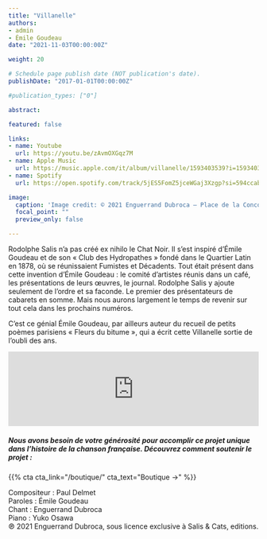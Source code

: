```yaml
---
title: "Villanelle"
authors:
- admin
- Émile Goudeau
date: "2021-11-03T00:00:00Z"

weight: 20

# Schedule page publish date (NOT publication's date).
publishDate: "2017-01-01T00:00:00Z"

#publication_types: ["0"]

abstract: 

featured: false

links:
- name: Youtube
  url: https://youtu.be/zAvmOXGqz7M
- name: Apple Music
  url: https://music.apple.com/it/album/villanelle/1593403539?i=1593403544&l=en
- name: Spotify
  url: https://open.spotify.com/track/5jES5FomZ5jceWGaj3Xzgp?si=594ccab9aae44737

image:
  caption: 'Image credit: © 2021 Enguerrand Dubroca – Place de la Concorde, carte B.F. / Collection E. Dubroca'
  focal_point: ""
  preview_only: false

---
```

Rodolphe Salis n’a pas créé ex nihilo le Chat Noir. Il s’est inspiré d’Émile Goudeau et de son « Club des Hydropathes » fondé dans le Quartier Latin en 1878, où se réunissaient Fumistes et Décadents. Tout était présent dans cette invention d’Émile Goudeau : le comité d’artistes réunis dans un café, les présentations de leurs œuvres, le journal. Rodolphe Salis y ajoute seulement de l’ordre et sa faconde. Le premier des présentateurs de cabarets en somme. Mais nous aurons largement le temps de revenir sur tout cela dans les prochains numéros.

C’est ce génial Émile Goudeau, par ailleurs auteur du recueil de petits poèmes parisiens « Fleurs du bitume », qui a écrit cette Villanelle sortie de l’oubli des ans.

<iframe allow="autoplay *; encrypted-media *;" frameborder="0" height="150" style="width:100%;max-width:720px;overflow:hidden;background:transparent;" sandbox="allow-forms allow-popups allow-same-origin allow-scripts allow-storage-access-by-user-activation allow-top-navigation-by-user-activation" src="https://embed.music.apple.com/it/album/villanelle/1593403539?i=1593403544&l=en"></iframe>

##### Nous avons besoin de votre générosité pour accomplir ce projet unique dans l’histoire de la chanson française. Découvrez comment soutenir le projet :
{{% cta cta_link="/boutique/" cta_text="Boutique →" %}}

<p>Compositeur : Paul Delmet <br>
Paroles : Émile Goudeau<br>
Chant : Enguerrand Dubroca<br>
Piano : Yuko Osawa<br>
℗ 2021 Enguerrand Dubroca, sous licence exclusive à Salis & Cats, editions.</p>


